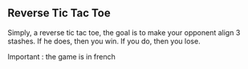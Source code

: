 <h2>Reverse Tic Tac Toe</h2>
<p>Simply, a reverse tic tac toe, the goal is to make your opponent align 3 stashes. If he does, then you win. If you do, then you lose.</p>
<p>Important : the game is in french</p>
